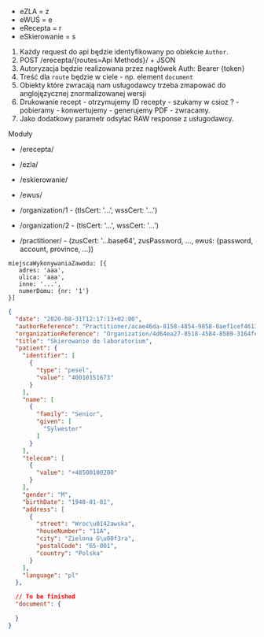 - eZLA = z
- eWUŚ = e
- eRecepta = r
- eSkierowanie = s

1. Każdy request do api będzie identyfikowany po obiekcie `Author`.
2. POST /erecepta/{routes=Api Methods}/ + JSON
3. Autoryzacja będzie realizowana przez nagłówek Auth: Bearer {token}
4. Treść dla `route` będzie w ciele - np. element `document`
5. Obiekty które zwracają nam usługodawcy trzeba zmapować do anglojęzycznej znormalizowanej wersji
6. Drukowanie recept - otrzymujemy ID recepty - szukamy w csioz ? - pobieramy - konwertujemy - generujemy PDF - zwracamy.
7. Jako dodatkowy parametr odsyłać RAW response z usługodawcy.

Moduły

- /erecepta/
- /ezla/
- /eskierowanie/
- /ewus/

- /organization/1 - (tlsCert: '...', wssCert: '...')
- /organization/2 - (tlsCert: '...', wssCert: '...')
- /practitioner/ - (zusCert: '...base64', zusPassword, ..., ewuś: {password, account, province, ...})


```
miejscaWykonywaniaZawodu: [{
   adres: 'aaa',
   ulica: 'aaa',
   inne: '...',
   numerDomu: {nr: '1'}
}]
```

```json
{
  "date": "2020-08-31T12:17:13+02:00",
  "authorReference": "Practitioner/acae46da-8158-4854-9858-8aef1cef4613",
  "organizationReference": "Organization/4d64ea27-8518-4584-8589-3164fec1fea8",
  "title": "Skierowanie do laboratorium",
  "patient": {
    "identifier": [
      {
        "type": "pesel",
        "value": "40010151673"
      }
    ],
    "name": [
      {
        "family": "Senior",
        "given": [
          "Sylwester"
        ]
      }
    ],
    "telecom": [
      {
        "value": "+48500100200"
      }
    ],
    "gender": "M",
    "birthDate": "1940-01-01",
    "address": [
      {
        "street": "Wroc\u0142awska",
        "houseNumber": "11A",
        "city": "Zielona G\u00f3ra",
        "postalCode": "65-001",
        "country": "Polska"
      }
    ],
    "language": "pl"
  },

  // To be finished
  "document": {

  }
}
